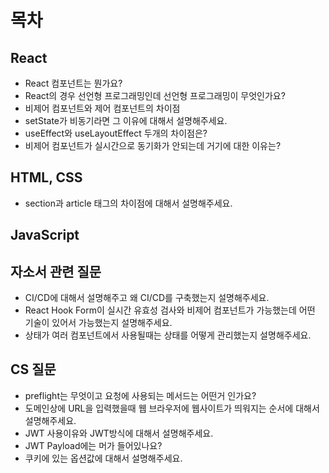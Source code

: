 # 목차

## React

- React 컴포넌트는 뭔가요?
- React의 경우 선언형 프로그래밍인데 선언형 프로그래밍이 무엇인가요?
- 비제어 컴포넌트와 제어 컴포넌트의 차이점
- setState가 비동기라면 그 이유에 대해서 설명해주세요.
- useEffect와 useLayoutEffect 두개의 차이점은?
- 비제어 컴포넌트가 실시간으로 동기화가 안되는데 거기에 대한 이유는?

## HTML, CSS

- section과 article 태그의 차이점에 대해서 설명해주세요.

## JavaScript

## 자소서 관련 질문

- CI/CD에 대해서 설명해주고 왜 CI/CD를 구축했는지 설명해주세요.
- React Hook Form이 실시간 유효성 검사와 비제어 컴포넌트가 가능했는데 어떤 기술이 있어서 가능했는지 설명해주세요.
- 상태가 여러 컴포넌트에서 사용될때는 상태를 어떻게 관리했는지 설명해주세요.

## CS 질문

- preflight는 무엇이고 요청에 사용되는 메서드는 어떤거 인가요?
- 도메인상에 URL을 입력했을때 웹 브라우저에 웹사이트가 띄워지는 순서에 대해서 설명해주세요.
- JWT 사용이유와 JWT방식에 대해서 설명해주세요.
- JWT Payload에는 머가 들어있나요?
- 쿠키에 있는 옵션값에 대해서 설명해주세요.

